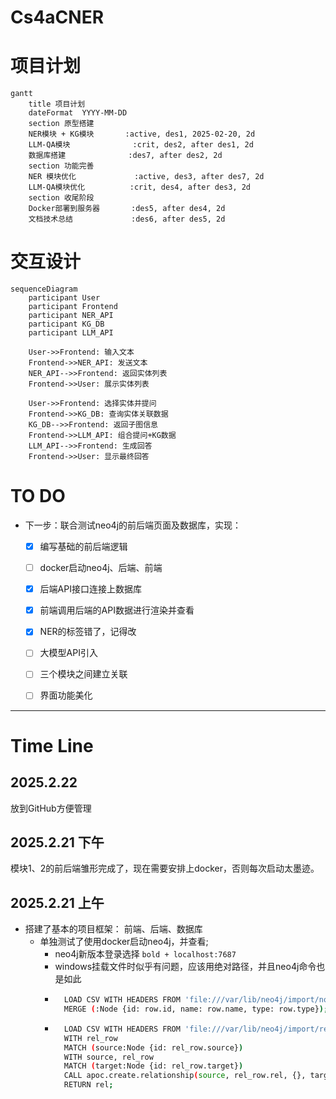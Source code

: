 # Cs4aCNER
# 项目计划
```mermaid
gantt
    title 项目计划
    dateFormat  YYYY-MM-DD
    section 原型搭建
    NER模块 + KG模块       :active, des1, 2025-02-20, 2d
    LLM-QA模块              :crit, des2, after des1, 2d
    数据库搭建              :des7, after des2, 2d
    section 功能完善
    NER 模块优化             :active, des3, after des7, 2d
    LLM-QA模块优化          :crit, des4, after des3, 2d
    section 收尾阶段
    Docker部署到服务器       :des5, after des4, 2d
    文档技术总结             :des6, after des5, 2d
```

# 交互设计
```mermaid
sequenceDiagram
    participant User
    participant Frontend
    participant NER_API
    participant KG_DB
    participant LLM_API

    User->>Frontend: 输入文本
    Frontend->>NER_API: 发送文本
    NER_API-->>Frontend: 返回实体列表
    Frontend->>User: 展示实体列表

    User->>Frontend: 选择实体并提问
    Frontend->>KG_DB: 查询实体关联数据
    KG_DB-->>Frontend: 返回子图信息
    Frontend->>LLM_API: 组合提问+KG数据
    LLM_API-->>Frontend: 生成回答
    Frontend->>User: 显示最终回答
```
# TO DO      
- 下一步：联合测试neo4j的前后端页面及数据库，实现：
  - [x] 编写基础的前后端逻辑
  - [ ] docker启动neo4j、后端、前端
  - [x] 后端API接口连接上数据库
  - [x] 前端调用后端的API数据进行渲染并查看
  - [x] NER的标签错了，记得改
  - [ ] 大模型API引入
  - [ ] 三个模块之间建立关联
  - [ ] 界面功能美化



---
# Time Line
## 2025.2.22
放到GitHub方便管理

## 2025.2.21 下午
模块1、2的前后端雏形完成了，现在需要安排上docker，否则每次启动太墨迹。

## 2025.2.21 上午
- 搭建了基本的项目框架： 前端、后端、数据库
  - 单独测试了使用docker启动neo4j，并查看;
    - neo4j新版本登录选择 `bold + localhost:7687`
    - windows挂载文件时似乎有问题，应该用绝对路径，并且neo4j命令也是如此
    - ```bash
        LOAD CSV WITH HEADERS FROM 'file:///var/lib/neo4j/import/nodes.csv' AS row
        MERGE (:Node {id: row.id, name: row.name, type: row.type});
      ```
    - ```bash
        LOAD CSV WITH HEADERS FROM 'file:///var/lib/neo4j/import/relationships.csv' AS rel_row
        WITH rel_row
        MATCH (source:Node {id: rel_row.source})
        WITH source, rel_row
        MATCH (target:Node {id: rel_row.target})
        CALL apoc.create.relationship(source, rel_row.rel, {}, target) YIELD rel
        RETURN rel;
      ```  
